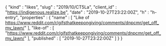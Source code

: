 {
  "kind" : "likes",
  "slug" : "2019/10/CT5La",
  "client_id" : "https://indigenous.realize.be",
  "date" : "2019-10-27T23:22:00Z",
  "h" : "h-entry",
  "properties" : {
    "name" : [ "Like of https://www.reddit.com/r/gifsthatkeepongiving/comments/dnpcmr/get_off_my_lawn/" ],
    "like-of" : [ "https://www.reddit.com/r/gifsthatkeepongiving/comments/dnpcmr/get_off_my_lawn/" ],
    "published" : [ "2019-10-27T23:22:00Z" ]
  }
}
